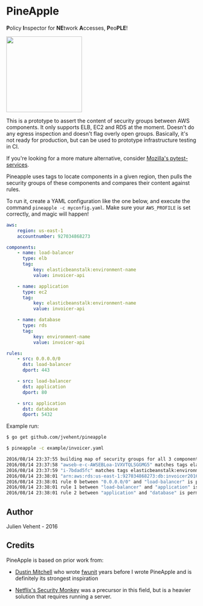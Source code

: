 PineApple
=========

**P**olicy **I**nspector for **NE**twork **A**ccesses, **P**eo**PLE**!

<img src="https://raw.githubusercontent.com/jvehent/pineapple/master/statics/pineapple.png" width=200 >

This is a prototype to assert the content of security groups between AWS
components. It only supports ELB, EC2 and RDS at the moment. Doesn't do any
egress inspection and doesn't flag overly open groups. Basically, it's not ready
for production, but can be used to prototype infrastructure testing in CI.

If you're looking for a more mature alternative, consider [Mozilla's pytest-services](https://github.com/mozilla-services/pytest-services).

Pineapple uses tags to locate components in a given region, then pulls the security
groups of these components and compares their content against rules.

To run it, create a YAML configuration like the one below, and execute the
command `pineapple -c myconfig.yaml`. Make sure your `AWS_PROFILE` is set
correctly, and magic will happen!

```yaml
aws:
    region: us-east-1
    accountnumber: 927034868273

components:
    - name: load-balancer
      type: elb
      tag:
          key: elasticbeanstalk:environment-name
          value: invoicer-api

    - name: application
      type: ec2
      tag: 
          key: elasticbeanstalk:environment-name
          value: invoicer-api

    - name: database
      type: rds
      tag:
          key: environment-name
          value: invoicer-api

rules:
    - src: 0.0.0.0/0
      dst: load-balancer
      dport: 443

    - src: load-balancer
      dst: application
      dport: 80

    - src: application
      dst: database
      dport: 5432
```

Example run:
```bash
$ go get github.com/jvehent/pineapple

$ pineapple -c example/invoicer.yaml

2016/08/14 23:37:55 building map of security groups for all 3 components
2016/08/14 23:37:58 "awseb-e-c-AWSEBLoa-1VXVTQLSGGMG5" matches tags elasticbeanstalk:environment-name:invoicer-api
2016/08/14 23:37:59 "i-7bdad5fc" matches tags elasticbeanstalk:environment-name:invoicer-api
2016/08/14 23:38:01 "arn:aws:rds:us-east-1:927034868273:db:invoicer201605211320" matches tags environment-name:invoicer-api
2016/08/14 23:38:01 rule 0 between "0.0.0.0/0" and "load-balancer" is permitted
2016/08/14 23:38:01 rule 1 between "load-balancer" and "application" is permitted
2016/08/14 23:38:01 rule 2 between "application" and "database" is permitted
```

Author
------
Julien Vehent - 2016

Credits
-------
PineApple is based on prior work from:

* [Dustin Mitchell](https://github.com/djmitche) who wrote
  [fwunit](https://github.com/mozilla/build-fwunit) years before I wrote PineApple
  and is definitely its strongest inspiration

* [Netflix's Security
  Monkey](https://github.com/Netflix/security_monkey) was a precursor in this
  field, but is a heavier solution that requires running a server.
